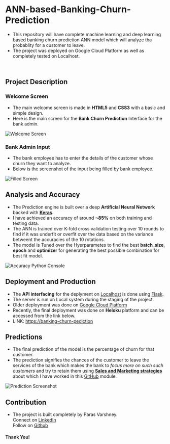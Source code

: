 # ANN-based-Banking-Churn-Prediction
- This repository will have complete machine learning and deep learning based banking churn prediction ANN model which will analyze tha probablity for a customer to leave.
- The project was deployed on Google Cloud Platform as well as completely tested on Localhost.
</br>

## Project Description
### Welcome Screen
- The main welcome screen is made in **HTML5** and **CSS3** with a basic and simple design.
- Here is the main screen for the **Bank Churn Prediction** Interface for the bank admin.</br>

![Welcome Screen](https://github.com/paras009/ANN-based-Banking-Churn-Prediction/blob/master/images/3welcome_screen.PNG)

### Bank Admin Input
- The bank employee has to enter the details of the customer whose churn they want to analyze.
- Below is the screenshot of the input being filled by bank employee.</br>

![Filled Screen](https://github.com/paras009/ANN-based-Banking-Churn-Prediction/blob/master/images/4filled_index.png)

## Analysis and Accuracy
- The Prediction engine is built over a deep **Artificial Neural Network** backed with **[Keras](https://www.tensorflow.org/guide/keras)**.
- I have achieved an accuracy of around **~85%** on both training and testing data.</br>
- The ANN is trained over K-fold cross validation testing over 10 rounds to find if it was underfit or overfit over the data based on the variance betweent the accuracies of the 10 rotations.
- The model is Tuned over the Hyerparametes to find the best **batch_size**, **epoch** and **optimizer** for generating the best possible combination for best fit model.

![Accuracy Python Console](https://github.com/paras009/ANN-based-Banking-Churn-Prediction/blob/master/images/1accuracy_console.PNG)

## Deployment and Production
-  The **API interfacing** for the deplyment on [Localhost](http://localhost:8080/index) is done using [Flask](https://flask.palletsprojects.com/en/1.1.x/).
- The server is run on Local system during the staging of the project.
- Older deployment was done on [Google Cloud Platform](https://cloud.google.com/)
- Recently, the final deployment was done on **Heloku** platform and can be accessed from the link below.
- LINK: [https://banking-churn-pediction](https://banking-churn-pediction.herokuapp.com)

## Predictions
- The final prediction of the model is the percentage of churn for that customer.
-  The prediction signifies the chances of the customer to leave the services of the bank which makes the bank to _focus more on such such customers_ and try to retain them using **[Sales and Marketing strategies](https://github.com/paras009/Sales-and-Marketing-Analytics)** about which I have worked in this [GitHub](https://github.com/paras009/Sales-and-Marketing-Analytics) module.</br>

![Prediction Screenshot](https://github.com/paras009/ANN-based-Banking-Churn-Prediction/blob/master/images/5prediction.PNG)

## Contribution
- The project is built completely by Paras Varshney.</br>
Connect on [LinkedIn](https://www.linkedin.com/in/imsanjoykb)</br>
Follow on [Github](https://github.com/imsanjoykb)</br>

#### Thank You!

